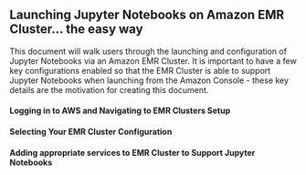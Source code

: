 ## Launching Jupyter Notebooks on Amazon EMR Cluster... the easy way
<p> This document will walk users through the launching and configuration of Jupyter Notebooks via an Amazon EMR Cluster. It is important to have a few key configurations enabled so that the EMR Cluster is able to support Jupyter Notebooks when launching from the Amazon Console - these key details are the motivation for creating this document.</p>

#### Logging in to AWS and Navigating to EMR Clusters Setup

#### Selecting Your EMR Cluster Configuration

#### Adding appropriate services to EMR Cluster to Support Jupyter Notebooks

